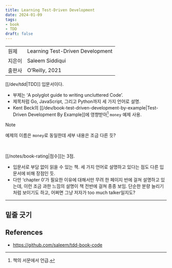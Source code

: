 ```yaml
---
title: Learning Test-Driven Development
date: 2024-01-09
tags:
- book
- TDD
draft: false
---
```


| | |
| --- | --- |
| 원제 | Learning Test-Driven Development |
| 지은이 | Saleem Siddiqui |
| 출판사 | O’Reilly, 2021 |


[[/dev/tdd|TDD]] 입문서이다.
- 부제는 ‘A polyglot guide to writing uncluttered Code’.
- 제목처럼 Go, JavaScript, 그리고 Python까지 세 가지 언어로 설명.
- Kent Beck의 [[/dev/book-test-driven-development-by-example|Test-Driven Development By Example]]에 영향받아[^1] `money` 예제 사용.

> [!note] 
> 예제의 이름은 `money`로 동일한데 세부 내용은 조금 다른 듯?

[^1]: 책의 서문에서 언급.

<BR />

[[/notes/book-rating|점수]]는 3점.
- 입문서로 부담 없이 읽을 수 있는 책. 세 가지 언어로 설명하고 있다는 점도 다른 입문서에 비해 장점인 듯.
- 다만 ‘chapter 0’가 필요한 이유에 대해서만 무려 한 페이지 반에 걸쳐 설명하고 있는데, 이런 조금 과한 느낌의 설명이 책 전반에 걸쳐 종종 보임. 단순한 분량 늘리기처럼 보이기도 하고, 어쩌면 그냥 저자가 too much talker일지도?


---
## 밑줄 긋기


## References
- https://github.com/saleem/tdd-book-code


<!--
---
> [!note] 
> 머리말 첫 문장이 [[/coding/book-test-driven-development-by-example|Test Driven Development: By Example]]의 머리말에서 인용한 “Test-driven development is a way of managing fear during programming.”일 정도니까, 오마주일지도?

---
### 밑줄 긋기
- 코드를 두 종류로 구분:
    - 문제<sub>problem</sub>을 해결하기 위한 코드를 *production code*,
    - 문제가 올바르게 해결되었는지 검증하는<sub>verify</sub>하는 코드를 *test code*라고 정의.
-->


















